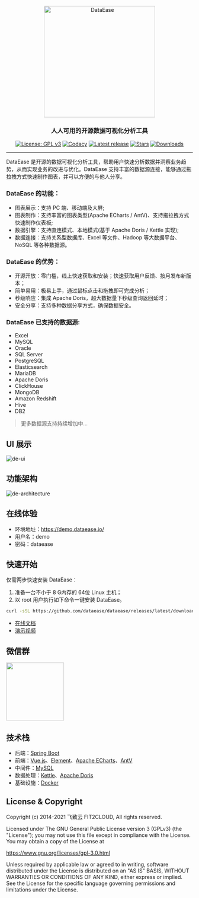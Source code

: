 <p align="center"><a href="https://dataease.io"><img src="https://dataease.oss-cn-hangzhou.aliyuncs.com/img/dataease-logo.png" alt="DataEase" width="300" /></a></p>
<h3 align="center">人人可用的开源数据可视化分析工具</h3>
<p align="center">
  <a href="https://www.gnu.org/licenses/old-licenses/gpl-3.0"><img src="https://img.shields.io/github/license/dataease/dataease?color=%231890FF" alt="License: GPL v3"></a>
  <a href="https://app.codacy.com/gh/dataease/dataease?utm_source=github.com&utm_medium=referral&utm_content=dataease/dataease&utm_campaign=Badge_Grade_Dashboard"><img src="https://app.codacy.com/project/badge/Grade/da67574fd82b473992781d1386b937ef" alt="Codacy"></a>
  <a href="https://github.com/dataease/dataease/releases/latest"><img src="https://img.shields.io/github/v/release/dataease/dataease" alt="Latest release"></a>
  <a href="https://github.com/dataease/dataease"><img src="https://img.shields.io/github/stars/dataease/dataease?color=%231890FF&style=flat-square" alt="Stars"></a>
  <a href="https://github.com/dataease/dataease/releases/latest"><img src="https://img.shields.io/github/downloads/dataease/dataease/total" alt="Downloads"></a>
</p>
<hr />
DataEase 是开源的数据可视化分析工具，帮助用户快速分析数据并洞察业务趋势，从而实现业务的改进与优化。DataEase 支持丰富的数据源连接，能够通过拖拉拽方式快速制作图表，并可以方便的与他人分享。

### DataEase 的功能：

-   图表展示：支持 PC 端、移动端及大屏;
-   图表制作：支持丰富的图表类型(Apache ECharts / AntV)、支持拖拉拽方式快速制作仪表板;
-   数据引擎：支持直连模式、本地模式(基于 Apache Doris / Kettle 实现);
-   数据连接：支持关系型数据库、Excel 等文件、Hadoop 等大数据平台、NoSQL 等各种数据源。

### DataEase 的优势：

-   开源开放：零门槛，线上快速获取和安装；快速获取用户反馈、按月发布新版本；
-   简单易用：极易上手，通过鼠标点击和拖拽即可完成分析；
-   秒级响应：集成 Apache Doris，超大数据量下秒级查询返回延时；
-   安全分享：支持多种数据分享方式，确保数据安全。

### DataEase 已支持的数据源:

- Excel
- MySQL
- Oracle
- SQL Server
- PostgreSQL
- Elasticsearch
- MariaDB
- Apache Doris
- ClickHouse
- MongoDB
- Amazon Redshift
- Hive
- DB2

> 更多数据源支持持续增加中...

## UI 展示

![de-ui](https://www.fit2cloud.com/dataease/images/screenshot/dataease-v1.gif)

## 功能架构

![de-architecture](https://dataease.oss-cn-hangzhou.aliyuncs.com/img/de-architecture.png)

## 在线体验

-   环境地址：<https://demo.dataease.io/>
-   用户名：demo
-   密码：dataease

## 快速开始

仅需两步快速安装 DataEase：

1.  准备一台不小于 8 G内存的 64位 Linux 主机；
2.  以 root 用户执行如下命令一键安装 DataEase。

```sh
curl -sSL https://github.com/dataease/dataease/releases/latest/download/quick_start.sh | sh
```

-   [在线文档](https://dataease.io/docs/)
-   [演示视频](https://www.bilibili.com/video/BV1i34y1v7hq/)

## 微信群

<img src="https://dataease.oss-cn-hangzhou.aliyuncs.com/img/wechat-group.png" width="156" height="156"/>

## 技术栈

-   后端：[Spring Boot](https://spring.io/projects/spring-boot)
-   前端：[Vue.js](https://vuejs.org/)、[Element](https://element.eleme.cn/)、[Apache ECharts](https://github.com/apache/echarts)、[AntV](https://antv.vision/zh)
-   中间件：[MySQL](https://www.mysql.com/)
-   数据处理：[Kettle](https://github.com/pentaho/pentaho-kettle)、[Apache Doris](https://github.com/apache/incubator-doris/)
-   基础设施：[Docker](https://www.docker.com/)

## License & Copyright

Copyright (c) 2014-2021 飞致云 FIT2CLOUD, All rights reserved.

Licensed under The GNU General Public License version 3 (GPLv3)  (the "License"); you may not use this file except in compliance with the License. You may obtain a copy of the License at

<https://www.gnu.org/licenses/gpl-3.0.html>

Unless required by applicable law or agreed to in writing, software distributed under the License is distributed on an "AS IS" BASIS, WITHOUT WARRANTIES OR CONDITIONS OF ANY KIND, either express or implied. See the License for the specific language governing permissions and limitations under the License.
